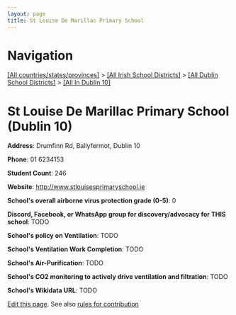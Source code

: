 ```yaml
---
layout: page
title: St Louise De Marillac Primary School
---
```

# Navigation

[[All countries/states/provinces]](../../../..) > [[All Irish School Districts]](../../..) > [[All Dublin School Districts]](../..) > [[All In Dublin 10]](..)

# St Louise De Marillac Primary School (Dublin 10)

**Address**: Drumfinn Rd, Ballyfermot, Dublin 10

**Phone**: 01 6234153

**Student Count**: 246

**Website**: <http://www.stlouisesprimaryschool.ie>

**School's overall airborne virus protection grade (0-5)**: 0

**Discord, Facebook, or WhatsApp group for discovery/advocacy for THIS school**: TODO

**School's policy on Ventilation**: TODO

**School's Ventilation Work Completion**: TODO

**School's Air-Purification**: TODO

**School's CO2 monitoring to actively drive ventilation and filtration**: TODO

**School's Wikidata URL**: TODO


[Edit this page](https://github.com/ventilate-schools/Ireland/edit/main/./Dublin_10/St_Louise_De_Marillac_Primary_School.md). See also [rules for contribution](../../../contribution-rules/)